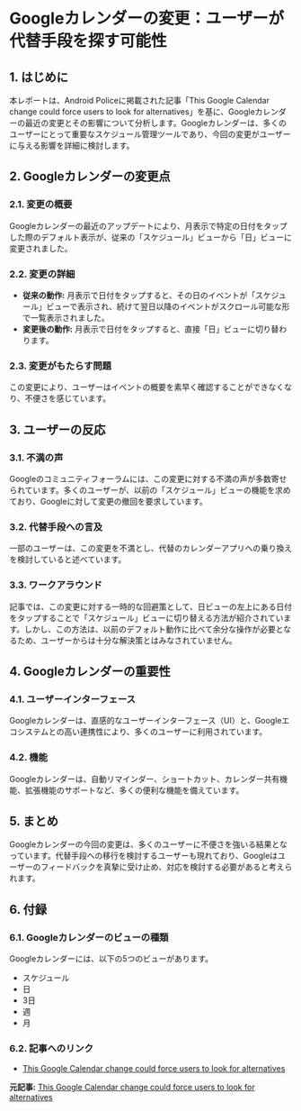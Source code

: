 # Googleカレンダーの変更：ユーザーが代替手段を探す可能性

## 1. はじめに

本レポートは、Android Policeに掲載された記事「This Google Calendar change could force users to look for alternatives」を基に、Googleカレンダーの最近の変更とその影響について分析します。Googleカレンダーは、多くのユーザーにとって重要なスケジュール管理ツールであり、今回の変更がユーザーに与える影響を詳細に検討します。

## 2. Googleカレンダーの変更点

### 2.1. 変更の概要

Googleカレンダーの最近のアップデートにより、月表示で特定の日付をタップした際のデフォルト表示が、従来の「スケジュール」ビューから「日」ビューに変更されました。

### 2.2. 変更の詳細

* **従来の動作:** 月表示で日付をタップすると、その日のイベントが「スケジュール」ビューで表示され、続けて翌日以降のイベントがスクロール可能な形で一覧表示されました。
* **変更後の動作:** 月表示で日付をタップすると、直接「日」ビューに切り替わります。

### 2.3. 変更がもたらす問題

この変更により、ユーザーはイベントの概要を素早く確認することができなくなり、不便さを感じています。

## 3. ユーザーの反応

### 3.1. 不満の声

Googleのコミュニティフォーラムには、この変更に対する不満の声が多数寄せられています。多くのユーザーが、以前の「スケジュール」ビューの機能を求めており、Googleに対して変更の撤回を要求しています。

### 3.2. 代替手段への言及

一部のユーザーは、この変更を不満とし、代替のカレンダーアプリへの乗り換えを検討していると述べています。

### 3.3. ワークアラウンド

記事では、この変更に対する一時的な回避策として、日ビューの左上にある日付をタップすることで「スケジュール」ビューに切り替える方法が紹介されています。しかし、この方法は、以前のデフォルト動作に比べて余分な操作が必要となるため、ユーザーからは十分な解決策とはみなされていません。

## 4. Googleカレンダーの重要性

### 4.1. ユーザーインターフェース

Googleカレンダーは、直感的なユーザーインターフェース（UI）と、Googleエコシステムとの高い連携性により、多くのユーザーに利用されています。

### 4.2. 機能

Googleカレンダーは、自動リマインダー、ショートカット、カレンダー共有機能、拡張機能のサポートなど、多くの便利な機能を備えています。

## 5. まとめ

Googleカレンダーの今回の変更は、多くのユーザーに不便さを強いる結果となっています。代替手段への移行を検討するユーザーも現れており、Googleはユーザーのフィードバックを真摯に受け止め、対応を検討する必要があると考えられます。

## 6. 付録

### 6.1. Googleカレンダーのビューの種類

Googleカレンダーには、以下の5つのビューがあります。

* スケジュール
* 日
* 3日
* 週
* 月

### 6.2. 記事へのリンク

* [This Google Calendar change could force users to look for alternatives](https://www.androidpolice.com/google-calendar-change-schedule-view/)


**元記事:** [This Google Calendar change could force users to look for alternatives](https://www.androidpolice.com/annoying-google-calendar-view-change/)